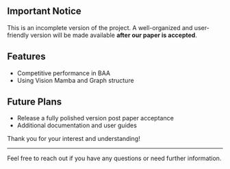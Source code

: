## Important Notice

This is an incomplete version of the project. A well-organized and user-friendly version will be made available **after our paper is accepted**.

## Features

- Competitive performance in BAA
- Using Vision Mamba and Graph structure

## Future Plans

- Release a fully polished version post paper acceptance
- Additional documentation and user guides

Thank you for your interest and understanding!

---

Feel free to reach out if you have any questions or need further information.
